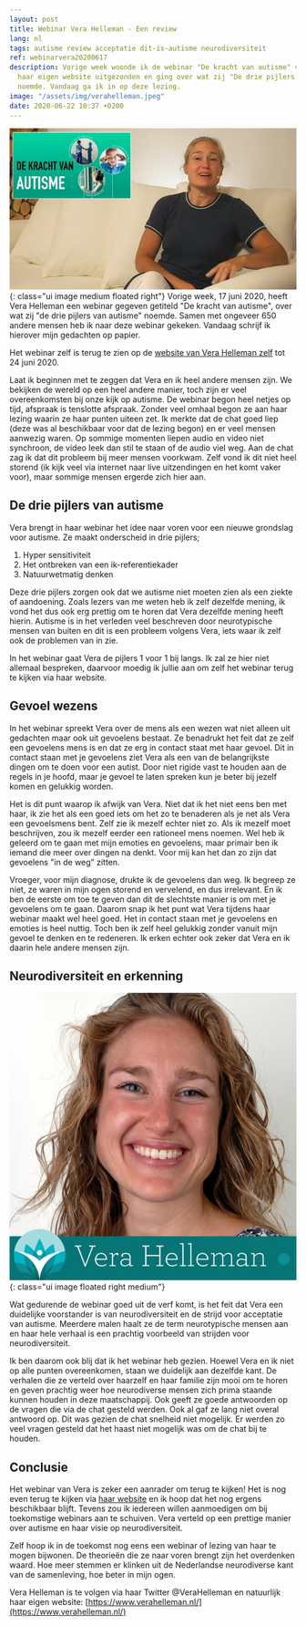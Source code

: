 ```yaml
---
layout: post
title: Webinar Vera Helleman - Een review
lang: nl
tags: autisme review acceptatie dit-is-autisme neurodiversiteit
ref: webinarvera20200617
description: Vorige week woonde ik de webinar "De kracht van autisme" van Vera Helleman bij. De webinar werd via
  haar eigen website uitgezonden en ging over wat zij "De drie pijlers van autisme"
  noemde. Vandaag ga ik in op deze lezing.
image: "/assets/img/verahelleman.jpeg"
date: 2020-06-22 10:37 +0200
---
```

![Webinar "Kracht van autisme" - Vera Helleman](/assets/img/vera-kva-webinar.jpg){: class="ui image medium floated right"}
Vorige week, 17 juni 2020, heeft Vera Helleman een webinar gegeven getiteld "De kracht van autisme", over wat zij "de drie pijlers van autisme" noemde. Samen met ongeveer 650 andere mensen heb ik naar deze webinar gekeken. Vandaag schrijf ik hierover mijn gedachten op papier.

Het webinar zelf is terug te zien op de [website van Vera Helleman zelf](https://www.verahelleman.nl/autisme/) tot 24 juni 2020.

Laat ik beginnen met te zeggen dat Vera en ik heel andere mensen zijn. We bekijken de wereld op een heel andere manier, toch zijn er veel overeenkomsten bij onze kijk op autisme. De webinar begon heel netjes op tijd, afspraak is tenslotte afspraak. Zonder veel omhaal begon ze aan haar lezing waarin ze haar punten uiteen zet. Ik merkte dat de chat goed liep (deze was al beschikbaar voor dat de lezing begon) en er veel mensen aanwezig waren. Op sommige momenten liepen audio en video niet synchroon, de video leek dan stil te staan of de audio viel weg. Aan de chat zag ik dat dit probleem bij meer mensen voorkwam. Zelf vond ik dit niet heel storend (ik kijk veel via internet naar live uitzendingen en het komt vaker voor), maar sommige mensen ergerde zich hier aan.

## De drie pijlers van autisme
Vera brengt in haar webinar het idee naar voren voor een nieuwe grondslag voor autisme. Ze maakt onderscheid in drie pijlers;

1. Hyper sensitiviteit
2. Het ontbreken van een ik-referentiekader
3. Natuurwetmatig denken

Deze drie pijlers zorgen ook dat we autisme niet moeten zien als een ziekte of aandoening. Zoals lezers van me weten heb ik zelf dezelfde mening, ik vond het dus ook erg prettig om te horen dat Vera dezelfde mening heeft hierin. Autisme is in het verleden veel beschreven door neurotypische mensen van buiten en dit is een probleem volgens Vera, iets waar ik zelf ook de problemen van in zie.

In het webinar gaat Vera de pijlers 1 voor 1 bij langs. Ik zal ze hier niet allemaal bespreken, daarvoor moedig ik jullie aan om zelf het webinar terug te kijken via haar website.

## Gevoel wezens
In het webinar spreekt Vera over de mens als een wezen wat niet alleen uit gedachten maar ook uit gevoelens bestaat. Ze benadrukt het feit dat ze zelf een gevoelens mens is en dat ze erg in contact staat met haar gevoel. Dit in contact staan met je gevoelens ziet Vera als een van de belangrijkste dingen om te doen voor een autist. Door niet rigide vast te houden aan de regels in je hoofd, maar je gevoel te laten spreken kun je beter bij jezelf komen en gelukkig worden.

Het is dit punt waarop ik afwijk van Vera. Niet dat ik het niet eens ben met haar, ik zie het als een goed iets om het zo te benaderen als je net als Vera een gevoelsmens bent. Zelf zie ik mezelf echter niet zo. Als ik mezelf moet beschrijven, zou ik mezelf eerder een rationeel mens noemen. Wel heb ik geleerd om te gaan met mijn emoties en gevoelens, maar primair ben ik iemand die meer over dingen na denkt. Voor mij kan het dan zo zijn dat gevoelens "in de weg" zitten.

Vroeger, voor mijn diagnose, drukte ik de gevoelens dan weg. Ik begreep ze niet, ze waren in mijn ogen storend en vervelend, en dus irrelevant. En ik ben de eerste om toe te geven dan dit de slechtste manier is om met je gevoelens om te gaan. Daarom snap ik het punt wat Vera tijdens haar webinar maakt wel heel goed. Het in contact staan met je gevoelens en emoties is heel nuttig. Toch ben ik zelf heel gelukkig zonder vanuit mijn gevoel te denken en te redeneren. Ik erken echter ook zeker dat Vera en ik daarin hele andere mensen zijn.

## Neurodiversiteit en erkenning

![Vera Helleman](/assets/img/verahelleman.jpeg){: class="ui image floated right medium"}

Wat gedurende de webinar goed uit de verf komt, is het feit dat Vera een duidelijke voorstander is van neurodiversiteit en de strijd voor acceptatie van autisme. Meerdere malen haalt ze de term neurotypische mensen aan en haar hele verhaal is een prachtig voorbeeld van strijden voor neurodiversiteit.

Ik ben daarom ook blij dat ik het webinar heb gezien. Hoewel Vera en ik niet op alle punten overeenkomen, staan we duidelijk aan dezelfde kant. De verhalen die ze verteld over haarzelf en haar familie zijn mooi om te horen en geven prachtig weer hoe neurodiverse mensen zich prima staande kunnen houden in deze maatschappij. Ook geeft ze goede antwoorden op de vragen die via de chat gesteld werden. Ook al gaf ze lang niet overal antwoord op. Dit was gezien de chat snelheid niet mogelijk. Er werden zo veel vragen gesteld dat het haast niet mogelijk was om de chat bij te houden.

## Conclusie

Het webinar van Vera is zeker een aanrader om terug te kijken! Het is nog even terug te kijken via [haar website](https://www.verahelleman.nl/autisme/) en ik hoop dat het nog ergens beschikbaar blijft. Tevens zou ik iedereen willen aanmoedigen om bij toekomstige webinars aan te schuiven. Vera verteld op een prettige manier over autisme en haar visie op neurodiversiteit.

Zelf hoop ik in de toekomst nog eens een webinar of lezing van haar te mogen bijwonen. De theorieën die ze naar voren brengt zijn het overdenken waard. Hoe meer stemmen er klinken uit de Nederlandse neurodiverse kant van de samenleving, hoe beter in mijn ogen.

Vera Helleman is te volgen via haar Twitter @VeraHelleman en natuurlijk haar eigen website: [https://www.verahelleman.nl/](https://www.verahelleman.nl/)
